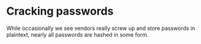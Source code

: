 # Cracking passwords

While occasionally we see vendors really screw up and store passwords in plaintext, nearly all passwords are hashed in some form. 